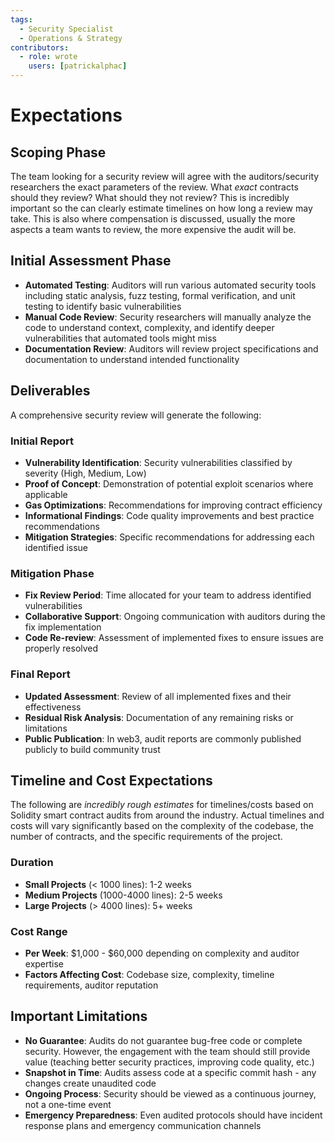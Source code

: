 ```yaml
---
tags:
  - Security Specialist
  - Operations & Strategy
contributors:
  - role: wrote
    users: [patrickalphac]
---
```


# Expectations


## Scoping Phase
The team looking for a security review will agree with the auditors/security researchers the exact parameters of the review. What *exact* contracts should they review? What should they not review? This is incredibly important so the can clearly estimate timelines on how long a review may take. This is also where compensation is discussed, usually the more aspects a team wants to review, the more expensive the audit will be.

## Initial Assessment Phase
- **Automated Testing**: Auditors will run various automated security tools including static analysis, fuzz testing, formal verification, and unit testing to identify basic vulnerabilities
- **Manual Code Review**: Security researchers will manually analyze the code to understand context, complexity, and identify deeper vulnerabilities that automated tools might miss
- **Documentation Review**: Auditors will review project specifications and documentation to understand intended functionality

## Deliverables

A comprehensive security review will generate the following:

### Initial Report
- **Vulnerability Identification**: Security vulnerabilities classified by severity (High, Medium, Low)
- **Proof of Concept**: Demonstration of potential exploit scenarios where applicable
- **Gas Optimizations**: Recommendations for improving contract efficiency
- **Informational Findings**: Code quality improvements and best practice recommendations
- **Mitigation Strategies**: Specific recommendations for addressing each identified issue

### Mitigation Phase
- **Fix Review Period**: Time allocated for your team to address identified vulnerabilities
- **Collaborative Support**: Ongoing communication with auditors during the fix implementation
- **Code Re-review**: Assessment of implemented fixes to ensure issues are properly resolved

### Final Report
- **Updated Assessment**: Review of all implemented fixes and their effectiveness
- **Residual Risk Analysis**: Documentation of any remaining risks or limitations
- **Public Publication**: In web3, audit reports are commonly published publicly to build community trust

## Timeline and Cost Expectations

The following are *incredibly rough estimates* for timelines/costs based on Solidity smart contract audits from around the industry. Actual timelines and costs will vary significantly based on the complexity of the codebase, the number of contracts, and the specific requirements of the project.

### Duration
- **Small Projects** (< 1000 lines): 1-2 weeks
- **Medium Projects** (1000-4000 lines): 2-5 weeks  
- **Large Projects** (> 4000 lines): 5+ weeks

### Cost Range
- **Per Week**: $1,000 - $60,000 depending on complexity and auditor expertise
- **Factors Affecting Cost**: Codebase size, complexity, timeline requirements, auditor reputation

## Important Limitations

- **No Guarantee**: Audits do not guarantee bug-free code or complete security. However, the engagement with the team should still provide value (teaching better security practices, improving code quality, etc.)
- **Snapshot in Time**: Audits assess code at a specific commit hash - any changes create unaudited code
- **Ongoing Process**: Security should be viewed as a continuous journey, not a one-time event
- **Emergency Preparedness**: Even audited protocols should have incident response plans and emergency communication channels